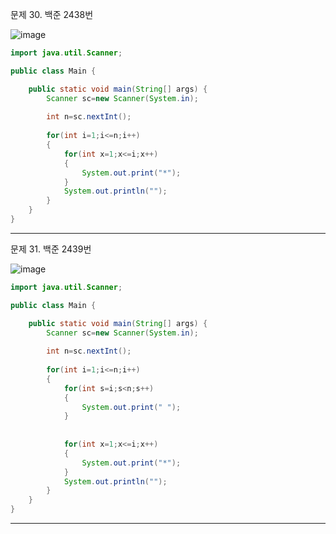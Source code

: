 문제 30. 백준 2438번

![image](https://user-images.githubusercontent.com/100551348/165417213-a44ad165-050e-4ed5-b706-98aa5a15cad7.png)

~~~java
import java.util.Scanner;

public class Main {

	public static void main(String[] args) {
		Scanner sc=new Scanner(System.in);
		
		int n=sc.nextInt();
		
		for(int i=1;i<=n;i++)
		{
			for(int x=1;x<=i;x++)
			{
				System.out.print("*");
			}
			System.out.println("");
		}
	}
}
~~~

***

문제 31. 백준 2439번

![image](https://user-images.githubusercontent.com/100551348/165417313-db938653-45cb-4235-a852-608dab4dec2b.png)

~~~java
import java.util.Scanner;

public class Main {

	public static void main(String[] args) {
		Scanner sc=new Scanner(System.in);
		
		int n=sc.nextInt();
		
		for(int i=1;i<=n;i++)
		{
			for(int s=i;s<n;s++)
			{
				System.out.print(" ");
			}
			
			
			for(int x=1;x<=i;x++)
			{
				System.out.print("*");
			}
			System.out.println("");
		}
	}
}
~~~

***

